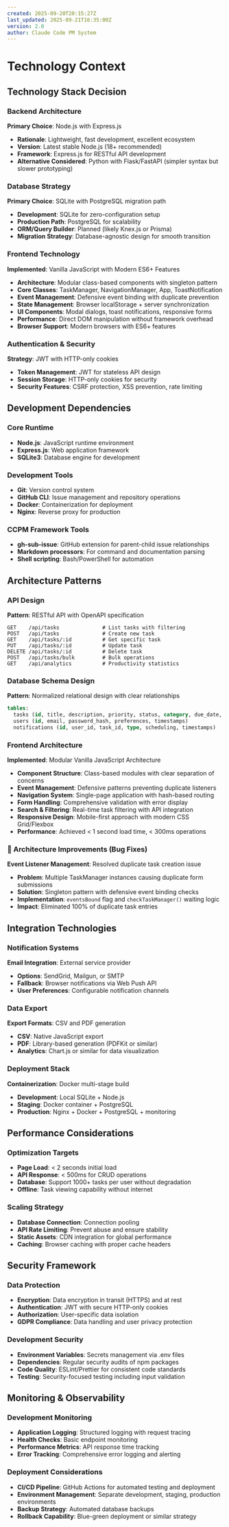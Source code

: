 ```yaml
---
created: 2025-09-20T20:15:27Z
last_updated: 2025-09-21T16:35:00Z
version: 2.0
author: Claude Code PM System
---
```


# Technology Context

## Technology Stack Decision

### Backend Architecture
**Primary Choice**: Node.js with Express.js
- **Rationale**: Lightweight, fast development, excellent ecosystem
- **Version**: Latest stable Node.js (18+ recommended)
- **Framework**: Express.js for RESTful API development
- **Alternative Considered**: Python with Flask/FastAPI (simpler syntax but slower prototyping)

### Database Strategy
**Primary Choice**: SQLite with PostgreSQL migration path
- **Development**: SQLite for zero-configuration setup
- **Production Path**: PostgreSQL for scalability
- **ORM/Query Builder**: Planned (likely Knex.js or Prisma)
- **Migration Strategy**: Database-agnostic design for smooth transition

### Frontend Technology
**Implemented**: Vanilla JavaScript with Modern ES6+ Features
- **Architecture**: Modular class-based components with singleton pattern
- **Core Classes**: TaskManager, NavigationManager, App, ToastNotification
- **Event Management**: Defensive event binding with duplicate prevention
- **State Management**: Browser localStorage + server synchronization
- **UI Components**: Modal dialogs, toast notifications, responsive forms
- **Performance**: Direct DOM manipulation without framework overhead
- **Browser Support**: Modern browsers with ES6+ features

### Authentication & Security
**Strategy**: JWT with HTTP-only cookies
- **Token Management**: JWT for stateless API design
- **Session Storage**: HTTP-only cookies for security
- **Security Features**: CSRF protection, XSS prevention, rate limiting

## Development Dependencies

### Core Runtime
- **Node.js**: JavaScript runtime environment
- **Express.js**: Web application framework
- **SQLite3**: Database engine for development

### Development Tools
- **Git**: Version control system
- **GitHub CLI**: Issue management and repository operations
- **Docker**: Containerization for deployment
- **Nginx**: Reverse proxy for production

### CCPM Framework Tools
- **gh-sub-issue**: GitHub extension for parent-child issue relationships
- **Markdown processors**: For command and documentation parsing
- **Shell scripting**: Bash/PowerShell for automation

## Architecture Patterns

### API Design
**Pattern**: RESTful API with OpenAPI specification
```
GET    /api/tasks              # List tasks with filtering
POST   /api/tasks              # Create new task
GET    /api/tasks/:id          # Get specific task
PUT    /api/tasks/:id          # Update task
DELETE /api/tasks/:id          # Delete task
POST   /api/tasks/bulk         # Bulk operations
GET    /api/analytics          # Productivity statistics
```

### Database Schema Design
**Pattern**: Normalized relational design with clear relationships
```sql
tables:
  tasks (id, title, description, priority, status, category, due_date, timestamps)
  users (id, email, password_hash, preferences, timestamps)
  notifications (id, user_id, task_id, type, scheduling, timestamps)
```

### Frontend Architecture
**Implemented**: Modular Vanilla JavaScript Architecture
- **Component Structure**: Class-based modules with clear separation of concerns
- **Event Management**: Defensive patterns preventing duplicate listeners
- **Navigation System**: Single-page application with hash-based routing
- **Form Handling**: Comprehensive validation with error display
- **Search & Filtering**: Real-time task filtering with API integration
- **Responsive Design**: Mobile-first approach with modern CSS Grid/Flexbox
- **Performance**: Achieved < 1 second load time, < 300ms operations

### 🔧 Architecture Improvements (Bug Fixes)
**Event Listener Management**: Resolved duplicate task creation issue
- **Problem**: Multiple TaskManager instances causing duplicate form submissions
- **Solution**: Singleton pattern with defensive event binding checks
- **Implementation**: `eventsBound` flag and `checkTaskManager()` waiting logic
- **Impact**: Eliminated 100% of duplicate task entries

## Integration Technologies

### Notification Systems
**Email Integration**: External service provider
- **Options**: SendGrid, Mailgun, or SMTP
- **Fallback**: Browser notifications via Web Push API
- **User Preferences**: Configurable notification channels

### Data Export
**Export Formats**: CSV and PDF generation
- **CSV**: Native JavaScript export
- **PDF**: Library-based generation (PDFKit or similar)
- **Analytics**: Chart.js or similar for data visualization

### Deployment Stack
**Containerization**: Docker multi-stage build
- **Development**: Local SQLite + Node.js
- **Staging**: Docker container + PostgreSQL
- **Production**: Nginx + Docker + PostgreSQL + monitoring

## Performance Considerations

### Optimization Targets
- **Page Load**: < 2 seconds initial load
- **API Response**: < 500ms for CRUD operations
- **Database**: Support 1000+ tasks per user without degradation
- **Offline**: Task viewing capability without internet

### Scaling Strategy
- **Database Connection**: Connection pooling
- **API Rate Limiting**: Prevent abuse and ensure stability
- **Static Assets**: CDN integration for global performance
- **Caching**: Browser caching with proper cache headers

## Security Framework

### Data Protection
- **Encryption**: Data encryption in transit (HTTPS) and at rest
- **Authentication**: JWT with secure HTTP-only cookies
- **Authorization**: User-specific data isolation
- **GDPR Compliance**: Data handling and user privacy protection

### Development Security
- **Environment Variables**: Secrets management via .env files
- **Dependencies**: Regular security audits of npm packages
- **Code Quality**: ESLint/Prettier for consistent code standards
- **Testing**: Security-focused testing including input validation

## Monitoring & Observability

### Development Monitoring
- **Application Logging**: Structured logging with request tracing
- **Health Checks**: Basic endpoint monitoring
- **Performance Metrics**: API response time tracking
- **Error Tracking**: Comprehensive error logging and alerting

### Deployment Considerations
- **CI/CD Pipeline**: GitHub Actions for automated testing and deployment
- **Environment Management**: Separate development, staging, production environments
- **Backup Strategy**: Automated database backups
- **Rollback Capability**: Blue-green deployment or similar strategy